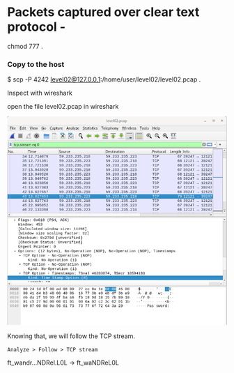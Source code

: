 # Packets captured over clear text protocol -


chmod 777 .

### Copy to the host 

$ scp -P 4242 level02@127.0.0.1:/home/user/level02/level02.pcap .

Inspect with wireshark

open the file level02.pcap in wireshark

![Example Image](wireshark.png)


Knowing that, we will follow the TCP stream.

```
Analyze > Follow > TCP stream
```

ft_wandr...NDRel.L0L -> ft_waNDReL0L